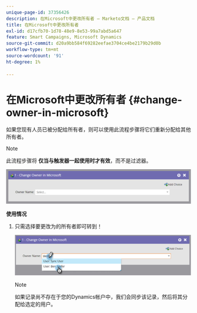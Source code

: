 ```yaml
---
unique-page-id: 37356426
description: 在Microsoft中更改所有者 — Marketo文档 — 产品文档
title: 在Microsoft中更改所有者
exl-id: d17cfb70-1d78-48e9-8e53-99a7abd5a647
feature: Smart Campaigns, Microsoft Dynamics
source-git-commit: d20a9bb584f69282eefae3704ce4be2179b29d0b
workflow-type: tm+mt
source-wordcount: '91'
ht-degree: 1%

---
```


# 在Microsoft中更改所有者 {#change-owner-in-microsoft}

如果您现有人员已被分配给所有者，则可以使用此流程步骤将它们重新分配给其他所有者。

>[!NOTE]
>
>此流程步骤将 **仅当与触发器一起使用时才有效**，而不是过滤器。

![](assets/one-1.png)

**使用情况**

1. 只需选择要更改为的所有者即可转到！

   ![](assets/two-1.png)

   >[!NOTE]
   >
   >如果记录尚不存在于您的Dynamics帐户中，我们会同步该记录，然后将其分配给选定的用户。
